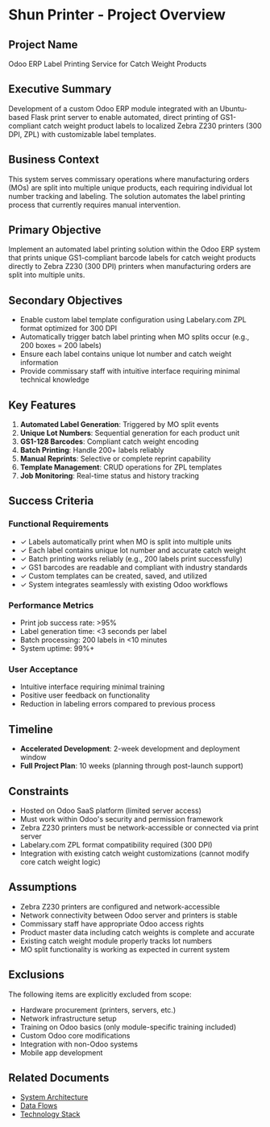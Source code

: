 # Shun Printer - Project Overview

## Project Name
Odoo ERP Label Printing Service for Catch Weight Products

## Executive Summary
Development of a custom Odoo ERP module integrated with an Ubuntu-based Flask print server to enable automated, direct printing of GS1-compliant catch weight product labels to localized Zebra Z230 printers (300 DPI, ZPL) with customizable label templates.

## Business Context
This system serves commissary operations where manufacturing orders (MOs) are split into multiple unique products, each requiring individual lot number tracking and labeling. The solution automates the label printing process that currently requires manual intervention.

## Primary Objective
Implement an automated label printing solution within the Odoo ERP system that prints unique GS1-compliant barcode labels for catch weight products directly to Zebra Z230 (300 DPI) printers when manufacturing orders are split into multiple units.

## Secondary Objectives
- Enable custom label template configuration using Labelary.com ZPL format optimized for 300 DPI
- Automatically trigger batch label printing when MO splits occur (e.g., 200 boxes = 200 labels)
- Ensure each label contains unique lot number and catch weight information
- Provide commissary staff with intuitive interface requiring minimal technical knowledge

## Key Features
1. **Automated Label Generation**: Triggered by MO split events
2. **Unique Lot Numbers**: Sequential generation for each product unit
3. **GS1-128 Barcodes**: Compliant catch weight encoding
4. **Batch Printing**: Handle 200+ labels reliably
5. **Manual Reprints**: Selective or complete reprint capability
6. **Template Management**: CRUD operations for ZPL templates
7. **Job Monitoring**: Real-time status and history tracking

## Success Criteria

### Functional Requirements
- ✓ Labels automatically print when MO is split into multiple units
- ✓ Each label contains unique lot number and accurate catch weight
- ✓ Batch printing works reliably (e.g., 200 labels print successfully)
- ✓ GS1 barcodes are readable and compliant with industry standards
- ✓ Custom templates can be created, saved, and utilized
- ✓ System integrates seamlessly with existing Odoo workflows

### Performance Metrics
- Print job success rate: >95%
- Label generation time: <3 seconds per label
- Batch processing: 200 labels in <10 minutes
- System uptime: 99%+

### User Acceptance
- Intuitive interface requiring minimal training
- Positive user feedback on functionality
- Reduction in labeling errors compared to previous process

## Timeline
- **Accelerated Development**: 2-week development and deployment window
- **Full Project Plan**: 10 weeks (planning through post-launch support)

## Constraints
- Hosted on Odoo SaaS platform (limited server access)
- Must work within Odoo's security and permission framework
- Zebra Z230 printers must be network-accessible or connected via print server
- Labelary.com ZPL format compatibility required (300 DPI)
- Integration with existing catch weight customizations (cannot modify core catch weight logic)

## Assumptions
- Zebra Z230 printers are configured and network-accessible
- Network connectivity between Odoo server and printers is stable
- Commissary staff have appropriate Odoo access rights
- Product master data including catch weights is complete and accurate
- Existing catch weight module properly tracks lot numbers
- MO split functionality is working as expected in current system

## Exclusions
The following items are explicitly excluded from scope:
- Hardware procurement (printers, servers, etc.)
- Network infrastructure setup
- Training on Odoo basics (only module-specific training included)
- Custom Odoo core modifications
- Integration with non-Odoo systems
- Mobile app development

## Related Documents
- [System Architecture](architecture/system-architecture.md)
- [Data Flows](architecture/data-flows.md)
- [Technology Stack](architecture/technology-stack.md)